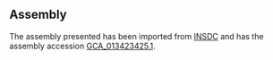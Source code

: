
Assembly
--------

The assembly presented has been imported from 
[INSDC](http://www.insdc.org) and has the assembly accession
[GCA\_013423425.1](http://www.ebi.ac.uk/ena/data/view/GCA_013423425.1).

